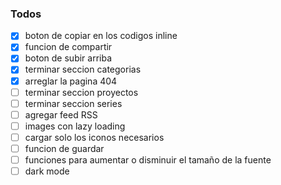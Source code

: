 ### Todos
- [X] boton de copiar en los codigos inline
- [X] funcion de compartir
- [X] boton de subir arriba
- [X] terminar seccion categorias
- [X] arreglar la pagina 404
- [ ] terminar seccion proyectos
- [ ] terminar seccion series
- [ ] agregar feed RSS
- [ ] images con lazy loading
- [ ] cargar solo los iconos necesarios
- [ ] funcion de guardar
- [ ] funciones para aumentar o disminuir el tamaño de la fuente
- [ ] dark mode

